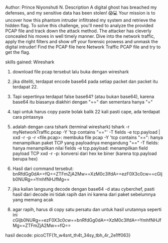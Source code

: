 Author: Prince Niyonshuti N.
Description
A digital ghost has breached my defenses, and my sensitive data has been stolen! 😱💻 Your mission is to uncover how this phantom intruder infiltrated my system and retrieve the hidden flag. 
To solve this challenge, you'll need to analyze the provided PCAP file and track down the attack method. 
The attacker has cleverly concealed his moves in well timely manner. Dive into the network traffic, apply the right filters and show off your forensic prowess and unmask the digital intruder! Find the PCAP file here Network Traffic PCAP file and try to get the flag. 

skills gained: Wireshark

1. download file pcap tersebut lalu buka dengan wireshark
2. jika diteliti, terdapat encode base64 pada setiap packet dan packet itu terdapat 22.
3. Tapi sepertinya terdapat false base64? (atau bukan base64), karena base64 itu biasanya diakhiri dengan "==" dan sementara hanya "="
4. tapi untuk harus copy paste bolak balik 22 kali pasti cape, ada terdapat cara pintasnya
5. adalah dengan cara tshark (terminal wireshark)
	tshark -r myNetworkTraffic.pcap -Y 'tcp contains "=="' -T fields -e tcp.payload | xxd -r -p
	-r <file.pcap>: membuka file pcap
	-Y 'tcp contains "==": hanya menampilkan paket TCP yang payloadnya mengandung "=="
	-T fields: hanya menampilkan nilai fields
	-e tcp.payload: menampilkan field payload TCP
	 xxd -r -p: konversi dari hex ke biner (karena tcp.payload berupa hex)

6. Hasil dari command tersebut:
	bnRfdGg0dA==fQ==ZTFmZjA2Mw==XzM0c3lfdA==ezF0X3c0cw==cGljb0NURg==YmhfNHJfMg==

7. jika kalian langsung decode dengan base64 -d atau cyberchef, pasti hasil dari decode ini tidak rapih dan ini karena dari paket sebelumnya yang memang acak
8. agar rapih, harus di copy satu persatu dan untuk hasil urutannya seperti ini
	cGljb0NURg==ezF0X3c0cw==bnRfdGg0dA==XzM0c3lfdA==YmhfNHJfMg==ZTFmZjA2Mw==fQ==

hasil decode: picoCTF{1t_w4snt_th4t_34sy_tbh_4r_2e1ff063} 
